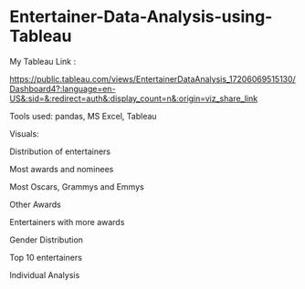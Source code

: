 # Entertainer-Data-Analysis-using-Tableau

My Tableau Link :

https://public.tableau.com/views/EntertainerDataAnalysis_17206069515130/Dashboard4?:language=en-US&:sid=&:redirect=auth&:display_count=n&:origin=viz_share_link

Tools used: pandas, MS Excel, Tableau

Visuals:

Distribution of entertainers

Most awards and nominees

Most Oscars, Grammys and Emmys

Other Awards

Entertainers with more awards

Gender Distribution

Top 10 entertainers

Individual Analysis
